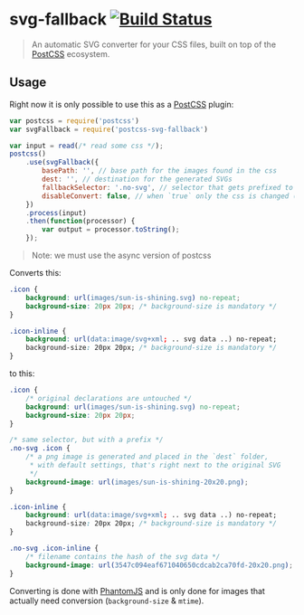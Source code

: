 # svg-fallback [![Build Status](https://secure.travis-ci.org/justim/postcss-svg-fallback.png)](https://travis-ci.org/justim/postcss-svg-fallback)

> An automatic SVG converter for your CSS files, built on top of the [PostCSS] ecosystem.

## Usage

Right now it is only possible to use this as a [PostCSS] plugin:

```js
var postcss = require('postcss')
var svgFallback = require('postcss-svg-fallback')

var input = read(/* read some css */);
postcss()
	.use(svgFallback({
		basePath: '', // base path for the images found in the css
		dest: '', // destination for the generated SVGs
		fallbackSelector: '.no-svg', // selector that gets prefixed to selector
		disableConvert: false, // when `true` only the css is changed (no new files created)
	})
	.process(input)
	.then(function(processor) {
		var output = processor.toString();
	});
```

> Note: we must use the async version of postcss

Converts this:

```css
.icon {
	background: url(images/sun-is-shining.svg) no-repeat;
	background-size: 20px 20px; /* background-size is mandatory */
}

.icon-inline {
	background: url(data:image/svg+xml; .. svg data ..) no-repeat;
	background-size: 20px 20px; /* background-size is mandatory */
}
```

to this:

```css
.icon {
	/* original declarations are untouched */
	background: url(images/sun-is-shining.svg) no-repeat;
	background-size: 20px 20px;
}

/* same selector, but with a prefix */
.no-svg .icon {
	/* a png image is generated and placed in the `dest` folder,
	 * with default settings, that's right next to the original SVG
	 */
	background-image: url(images/sun-is-shining-20x20.png);
}

.icon-inline {
	background: url(data:image/svg+xml; .. svg data ..) no-repeat;
	background-size: 20px 20px; /* background-size is mandatory */
}

.no-svg .icon-inline {
	/* filename contains the hash of the svg data */
	background-image: url(3547c094eaf671040650cdcab2ca70fd-20x20.png);
}
```

Converting is done with [PhantomJS] and is only done for images that actually need conversion (`background-size` & `mtime`).

[PostCSS]: https://github.com/postcss/postcss
[PhantomJS]: http://phantomjs.org
